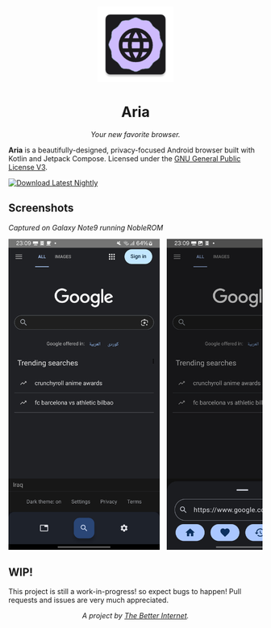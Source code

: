<div align="center">
  <img alt="Aria" height="150" src="https://raw.githubusercontent.com/TheBetterInternet/Aria/refs/heads/main/app/src/main/res/mipmap-xxxhdpi/ic_launcher.webp">
  <h1>Aria</h1>
  <p><em>Your new favorite browser.</em></p>
</div>

**Aria** is a beautifully-designed, privacy-focused Android browser built with Kotlin and Jetpack Compose.
Licensed under the [GNU General Public License V3](LICENSE).

[![Download Latest Nightly](https://img.shields.io/badge/Latest-Nightly-blueviolet?logo=android&style=for-the-badge)](https://nightly.link/TheBetterInternet/Aria/workflows/android/main)

## Screenshots

<p><em>Captured on Galaxy Note9 running NobleROM</em></p>
<div style="overflow-x: auto; white-space: nowrap;">
  <img src="https://raw.githubusercontent.com/TheBetterInternet/Aria/refs/heads/main/github_assets/screenshot1.jpg" width="300" style="display: inline-block; margin-right: 10px;" />
  <img src="https://raw.githubusercontent.com/TheBetterInternet/Aria/refs/heads/main/github_assets/screenshot2.jpg" width="300" style="display: inline-block; margin-right: 10px;" />
  <img src="https://raw.githubusercontent.com/TheBetterInternet/Aria/refs/heads/main/github_assets/screenshot3.jpg" width="300" style="display: inline-block; margin-right: 10px;" />
</div>


## WIP!

This project is still a work-in-progress! so expect bugs to happen!
Pull requests and issues are very much appreciated.

<div align="center">
<p><em>A project by <a href="https://github.com/TheBetterInternet">The Better Internet</a>.</em></p>
</div>
